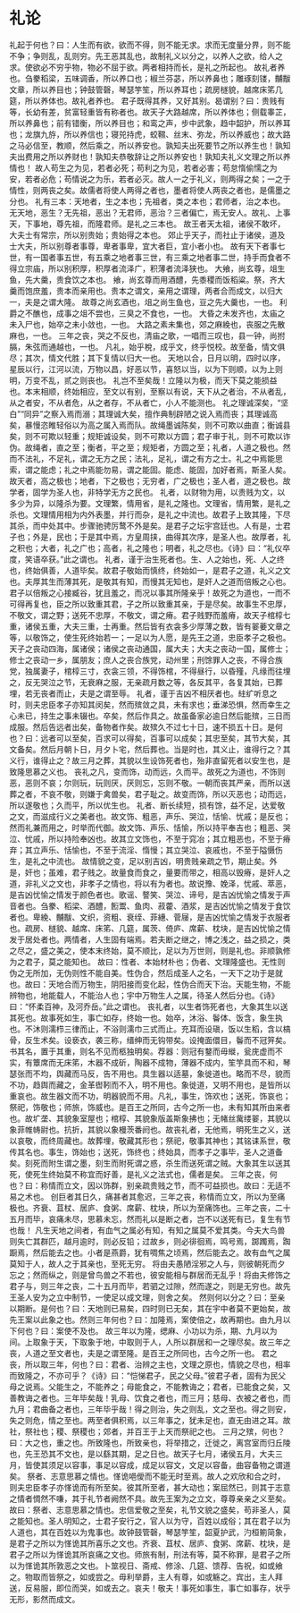 # 礼论
礼起于何也？曰：人生而有欲，欲而不得，则不能无求。求而无度量分界，则不能不争；争则乱，乱则穷。先王恶其乱也，故制礼义以分之，以养人之欲，给人之求。使欲必不穷乎物，物必不屈于欲。两者相持而长，是礼之所起也。
故礼者养也。刍豢稻梁，五味调香，所以养口也；椒兰芬苾，所以养鼻也；雕琢刻镂，黼黻文章，所以养目也；钟鼓管磬，琴瑟竽笙，所以养耳也；疏房檖貌，越席床笫几筵，所以养体也。故礼者养也。
君子既得其养，又好其别。曷谓别？曰：贵贱有等，长幼有差，贫富轻重皆有称者也。故天子大路越席，所以养体也；侧载睾芷，所以养鼻也；前有错衡，所以养目也；和鸾之声，步中武象，趋中韶护，所以养耳也；龙旗九斿，所以养信也；寝兕持虎，蛟韅、丝末、弥龙，所以养威也；故大路之马必信至，教顺，然后乘之，所以养安也。孰知夫出死要节之所以养生也！孰知夫出费用之所以养财也！孰知夫恭敬辞让之所以养安也！孰知夫礼义文理之所以养情也！
故人苟生之为见，若者必死；苟利之为见，若者必害；苟怠惰偷懦之为安，若者必危；苟情说之为乐，若者必灭。故人一之于礼义，则两得之矣；一之于情性，则两丧之矣。故儒者将使人两得之者也，墨者将使人两丧之者也，是儒墨之分也。
礼有三本：天地者，生之本也；先祖者，类之本也；君师者，治之本也。无天地，恶生？无先祖，恶出？无君师，恶治？三者偏亡，焉无安人。故礼、上事天，下事地，尊先祖，而隆君师。是礼之三本也。
故王者天太祖，诸侯不敢坏，大夫士有常宗，所以别贵始；贵始得之本也。
郊止乎天子，而社止于诸侯，道及士大夫，所以别尊者事尊，卑者事卑，宜大者巨，宜小者小也。
故有天下者事七世，有一国者事五世，有五乘之地者事三世，有三乘之地者事二世，持手而食者不得立宗庙，所以别积厚，积厚者流泽广，积薄者流泽狭也。
大飨，尚玄尊，俎生鱼，先大羹，贵食饮之本也。
飨，尚玄尊而用酒醴，先黍稷而饭稻粱。祭，齐大羹而饱庶羞，贵本而亲用也。贵本之谓文，亲用之谓理，两者合而成文，以归大一，夫是之谓大隆。
故尊之尚玄酒也，俎之尚生鱼也，豆之先大羹也，一也。
利爵之不醮也，成事之俎不尝也，三臭之不食也，一也。
大昏之未发齐也，太庙之未入尸也，始卒之未小敛也，一也。
大路之素未集也，郊之麻絻也，丧服之先散麻也，一也。
三年之丧，哭之不反也，清庙之歌，一唱而三叹也，县一钟，尚拊膈，朱弦而通越也，一也。
凡礼，始乎梲，成乎文，终乎悦校。故至备，情文俱尽；其次，情文代胜；其下复情以归大一也。
天地以合，日月以明，四时以序，星辰以行，江河以流，万物以昌，好恶以节，喜怒以当，以为下则顺，以为上则明，万变不乱，贰之则丧也。
礼岂不至矣哉！立隆以为极，而天下莫之能损益也。本末相顺，终始相应，至文以有别，至察以有说，天下从之者治，不从者乱，从之者安，不从者危，从之者存，不从者亡，小人不能测也。
礼之理诚深矣，“坚白”“同异”之察入焉而溺；其理诚大矣，擅作典制辟陋之说入焉而丧；其理诚高矣，暴慢恣睢轻俗以为高之属入焉而队。故绳墨诚陈矣，则不可欺以曲直；衡诚县矣，则不可欺以轻重；规矩诚设矣，则不可欺以方圆；君子审于礼，则不可欺以诈伪。故绳者，直之至；衡者，平之至；规矩者，方圆之至；礼者，人道之极也。然而不法礼，不足礼，谓之无方之民；法礼，足礼，谓之有方之士。礼之中焉能思索，谓之能虑；礼之中焉能勿易，谓之能固。能虑、能固，加好者焉，斯圣人矣。故天者，高之极也；地者，下之极也；无穷者，广之极也；圣人者，道之极也。故学者，固学为圣人也，非特学无方之民也。
礼者，以财物为用，以贵贱为文，以多少为异，以隆杀为要。文理繁，情用省，是礼之隆也。文理省，情用繁，是礼之杀也。文理情用相为内外表墨，并行而杂，是礼之中流也。故君子上致其隆，下尽其杀，而中处其中。步骤驰骋厉鹜不外是矣。是君子之坛宇宫廷也。人有是，士君子也；外是，民也；于是其中焉，方皇周挟，曲得其次序，是圣人也。故厚者，礼之积也；大者，礼之广也；高者，礼之隆也；明者，礼之尽也。《诗》曰：“礼仪卒度，笑语卒获。”此之谓也。
礼者，谨于治生死者也。生、人之始也，死、人之终也，终始俱善，人道毕矣。故君子敬始而慎终，终始如一，是君子之道，礼义之文也。夫厚其生而薄其死，是敬其有知，而慢其无知也，是奸人之道而倍叛之心也。君子以倍叛之心接臧谷，犹且羞之，而况以事其所隆亲乎！故死之为道也，一而不可得再复也，臣之所以致重其君，子之所以致重其亲，于是尽矣。故事生不忠厚，不敬文，谓之野；送死不忠厚，不敬文，谓之瘠。君子贱野而羞瘠，故天子棺椁七重，诸侯五重，大夫三重，士再重。然后皆有衣衾多少厚薄之数，皆有翣菨文章之等，以敬饰之，使生死终始若一；一足以为人愿，是先王之道，忠臣孝子之极也。天子之丧动四海，属诸侯；诸侯之丧动通国，属大夫；大夫之丧动一国，属修士；修士之丧动一乡，属朋友；庶人之丧合族党，动州里；刑馀罪人之丧，不得合族党，独属妻子，棺椁三寸，衣衾三领，不得饰棺，不得昼行，以昏殣，凡缘而往埋之，反无哭泣之节，无衰麻之服，无亲疏月数之等，各反其平，各复其始，已葬埋，若无丧者而止，夫是之谓至辱。
礼者，谨于吉凶不相厌者也。紸纩听息之时，则夫忠臣孝子亦知其闵矣，然而殡敛之具，未有求也；垂涕恐惧，然而幸生之心未已，持生之事未辍也。卒矣，然后作具之。故虽备家必逾日然后能殡，三日而成服。然后告远者出矣，备物者作矣。故殡久不过七十日，速不损五十日。是何也？曰：远者可以至矣，百求可以得矣，百事可以成矣；其忠至矣，其节大矣，其文备矣。然后月朝卜日，月夕卜宅，然后葬也。当是时也，其义止，谁得行之？其义行，谁得止之？故三月之葬，其貌以生设饰死者也，殆非直留死者以安生也，是致隆思慕之义也。
丧礼之凡，变而饰，动而远，久而平。故死之为道也，不饰则恶，恶则不哀；尔则玩，玩则厌，厌则忘，忘则不敬。一朝而丧其严亲，而所以送葬之者，不哀不敬，则嫌于禽兽矣，君子耻之。故变而饰，所以灭恶也；动而远，所以遂敬也；久而平，所以优生也。
礼者、断长续短，损有馀，益不足，达爱敬之文，而滋成行义之美者也。故文饰、粗恶，声乐、哭泣，恬愉、忧戚；是反也；然而礼兼而用之，时举而代御。故文饰、声乐、恬愉，所以持平奉吉也；粗恶、哭泣、忧戚，所以持险奉凶也。故其立文饰也，不至于窕冶；其立粗恶也，不至于瘠弃；其立声乐、恬愉也，不至于流淫、惰慢；其立哭泣、哀戚也，不至于隘慑伤生，是礼之中流也。
故情貌之变，足以别吉凶，明贵贱亲疏之节，期止矣。外是，奸也；虽难，君子贱之。故量食而食之，量要而带之，相高以毁瘠，是奸人之道，非礼义之文也，非孝子之情也，将以有为者也。故说豫、娩泽，忧戚、萃恶，是吉凶忧愉之情发于颜色者也。歌谣、謷笑、哭泣、谛号，是吉凶忧愉之情发于声音者也。刍豢、稻梁、酒醴，餰鬻、鱼肉、菽藿、酒浆，是吉凶忧愉之情发于食饮者也。卑絻、黼黻、文织，资粗、衰绖、菲繐、菅屦，是吉凶忧愉之情发于衣服者也。疏房、檖貌、越席、床笫、几筵，属茨、倚庐、席薪、枕块，是吉凶忧愉之情发于居处者也。两情者，人生固有端焉。若夫断之继之，博之浅之，益之损之，类之尽之，盛之美之，使本末终始，莫不顺比，足以为万世则，则是礼也。非顺孰修为之君子，莫之能知也。
故曰：性者、本始材朴也；伪者、文理隆盛也。无性则伪之无所加，无伪则性不能自美。性伪合，然后成圣人之名，一天下之功于是就也。故曰：天地合而万物生，阴阳接而变化起，性伪合而天下治。天能生物，不能辨物也，地能载人，不能治人也；宇中万物生人之属，待圣人然后分也。《诗》曰：“怀柔百神，及河乔岳。”此之谓也。
丧礼者，以生者饰死者也，大象其生以送其死也。故事死如生，事亡如存，终始一也。始卒，沐浴、鬠体、饭含，象生执也。不沐则濡栉三律而止，不浴则濡巾三式而止。充耳而设瑱，饭以生稻，含以槁骨，反生术矣。设亵衣，袭三称，缙绅而无钩带矣。设掩面儇目，鬠而不冠笄矣。书其名，置于其重，则名不见而柩独明矣。荐器：则冠有鍪而毋縰，瓮庑虚而不实，有簟席而无床笫，木器不成斫，陶器不成物，薄器不成内，笙竽具而不和，琴瑟张而不均，舆藏而马反，告不用也。具生器以适墓，象徙道也。略而不尽，貌而不功，趋舆而藏之，金革辔靷而不入，明不用也。象徙道，又明不用也，是皆所以重哀也。故生器文而不功，明器貌而不用。凡礼，事生，饰欢也；送死，饰哀也；祭祀，饰敬也；师旅，饰威也。是百王之所同，古今之所一也，未有知其所由来者也。故圹垄、其貌象室屋也；棺椁、其貌象版盖斯象拂也；无帾丝歶缕翣，其貌以象菲帷帱尉也。抗折，其貌以象槾茨番阏也。故丧礼者，无他焉，明死生之义，送以哀敬，而终周藏也。故葬埋，敬藏其形也；祭祀，敬事其神也；其铭诔系世，敬传其名也。事生，饰始也；送死，饰终也；终始具，而孝子之事毕，圣人之道备矣。刻死而附生谓之墨，刻生而附死谓之惑，杀生而送死谓之贼。大象其生以送其死，使死生终始莫不称宜而好善，是礼义之法式也，儒者是矣。
三年之丧，何也？曰：称情而立文，因以饰群，别亲疏贵贱之节，而不可益损也。故曰：无适不易之术也。
创巨者其日久，痛甚者其愈迟，三年之丧，称情而立文，所以为至痛极也。齐衰、苴杖、居庐、食粥、席薪、枕块，所以为至痛饰也。三年之丧，二十五月而毕，哀痛未尽，思慕未忘，然而礼以是断之者，岂不以送死有已，复生有节也哉！
凡生天地之间者，有血气之属必有知，有知之属莫不爱其类。今夫大鸟兽则失亡其群匹，越月逾时，则必反铅；过故乡，则必徘徊焉，鸣号焉，踯躅焉，踟蹰焉，然后能去之也。小者是燕爵，犹有啁焦之顷焉，然后能去之。故有血气之属莫知于人，故人之于其亲也，至死无穷。
将由夫愚陋淫邪之人与，则彼朝死而夕忘之；然而纵之，则是曾鸟兽之不若也，彼安能相与群居而无乱乎！将由夫修饰之君子与，则三年之丧，二十五月而毕，若驷之过隙，然而遂之，则是无穷也。故先王圣人安为之立中制节，一使足以成文理，则舍之矣。
然则何以分之？曰：至亲以期断。是何也？曰：天地则已易矣，四时则已无矣，其在宇中者莫不更始矣，故先王案以此象之也。然则三年何也？曰：加隆焉，案使倍之，故再期也。由九月以下何也？曰：案使不及也。
故三年以为隆，缌麻、小功以为杀，期、九月以为间。上取象于天，下取象于地，中取则于人，人所以群居和一之理尽矣。故三年之丧，人道之至文者也，夫是之谓至隆。是百王之所同也，古今之所一也。
君之丧，所以取三年，何也？曰：君者、治辨之主也，文理之原也，情貌之尽也，相率而致隆之，不亦可乎？《诗》曰：“恺悌君子，民之父母。”彼君子者，固有为民父母之说焉。父能生之，不能养之；母能食之，不能教诲之；君者，已能食之矣，又善教诲之者也。三年毕矣哉！乳母、饮食之者也，而三月；慈母、衣被之者也，而九月；君曲备之者也，三年毕乎哉！得之则治，失之则乱，文之至也。得之则安，失之则危，情之至也。两至者俱积焉，以三年事之，犹未足也，直无由进之耳。故社，祭社也；稷、祭稷也；郊者，并百王于上天而祭祀之也。
三月之殡，何也？曰：大之也，重之也。所致隆也，所致亲也，将举措之，迁徙之，离宫室而归丘陵也，先王恐其不文也，是以繇其期，足之日也。故天子七月，诸侯五月，大夫三月，皆使其须足以容事，事足以容成，成足以容文，文足以容备，曲容备物之谓道矣。
祭者、志意思慕之情也。愅诡唈僾而不能无时至焉。故人之欢欣和合之时，则夫忠臣孝子亦愅诡而有所至矣。彼其所至者，甚大动也；案屈然已，则其于志意之情者惆然不嗛，其于礼节者阙然不具。故先王案为之立文，尊尊亲亲之义至矣。故曰：祭者、志意思慕之情也。忠信爱敬之至矣，礼节文貌之盛矣，苟非圣人，莫之能知也。圣人明知之，士君子安行之，官人以为守，百姓以成俗；其在君子以为人道也，其在百姓以为鬼事也。故钟鼓管磬，琴瑟竽笙，韶夏护武，汋桓箾简象，是君子之所以为愅诡其所喜乐之文也。齐衰、苴杖、居庐、食粥、席薪、枕块，是君子之所以为愅诡其所哀痛之文也。师旅有制，刑法有等，莫不称罪，是君子之所以为愅诡其所敦恶之文也。卜筮视日、斋戒、修涂、几筵、馈荐、告祝，如或飨之。物取而皆祭之，如或尝之。毋利举爵，主人有尊，如或觞之。宾出，主人拜送，反易服，即位而哭，如或去之。哀夫！敬夫！事死如事生，事亡如事存，状乎无形，影然而成文。
